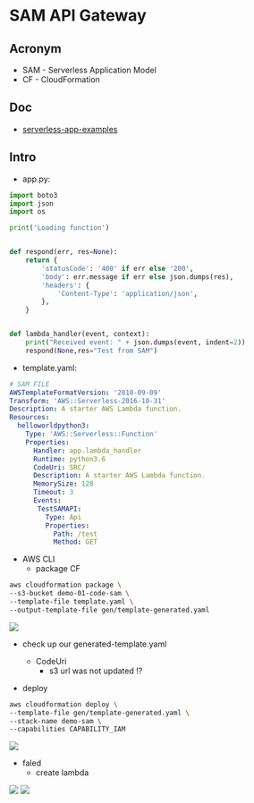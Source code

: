# SAM API Gateway

## Acronym
* SAM - Serverless Application Model
* CF - CloudFormation

## Doc
* [serverless-app-examples](https://github.com/amazon-archives/serverless-app-examples/tree/master/python)

## Intro
* app.py:
````python
import boto3
import json
import os

print('Loading function')


def respond(err, res=None):
    return {
        'statusCode': '400' if err else '200',
        'body': err.message if err else json.dumps(res),
        'headers': {
            'Content-Type': 'application/json',
        },
    }


def lambda_handler(event, context):
    print("Received event: " + json.dumps(event, indent=2))
    respond(None,res="Test from SAM")
````

* template.yaml:
````yaml
# SAM FILE
AWSTemplateFormatVersion: '2010-09-09'
Transform: 'AWS::Serverless-2016-10-31'
Description: A starter AWS Lambda function.
Resources:
  helloworldpython3:
    Type: 'AWS::Serverless::Function'
    Properties:
      Handler: app.lambda_handler
      Runtime: python3.6
      CodeUri: SRC/
      Description: A starter AWS Lambda function.
      MemorySize: 128
      Timeout: 3
      Events:
       TestSAMAPI:
         Type: Api
         Properties:
           Path: /test
           Method: GET
````

* AWS CLI
    * package CF
````bash
aws cloudformation package \
--s3-bucket demo-01-code-sam \
--template-file template.yaml \
--output-template-file gen/template-generated.yaml
````
[<img src="https://i.imgur.com/xRti6pO.png">](https://i.imgur.com/xRti6pO.png)

* check up our generated-template.yaml
    * CodeUri
      * s3 url was not updated !?
      
* deploy
````bash
aws cloudformation deploy \
--template-file gen/template-generated.yaml \
--stack-name demo-sam \
--capabilities CAPABILITY_IAM
````

[<img src="https://i.imgur.com/t8uAuN6.png">](https://i.imgur.com/t8uAuN6.png)

* faled 
    * create lambda
    
[<img src="https://i.imgur.com/5BL2A2o.png">](https://i.imgur.com/5BL2A2o.png)
[<img src="https://i.imgur.com/e7xxwwk.png">](https://i.imgur.com/e7xxwwk.png)
